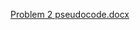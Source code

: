[Problem 2 pseudocode.docx](https://github.com/user-attachments/files/17178908/Problem.2.pseudocode.docx)
